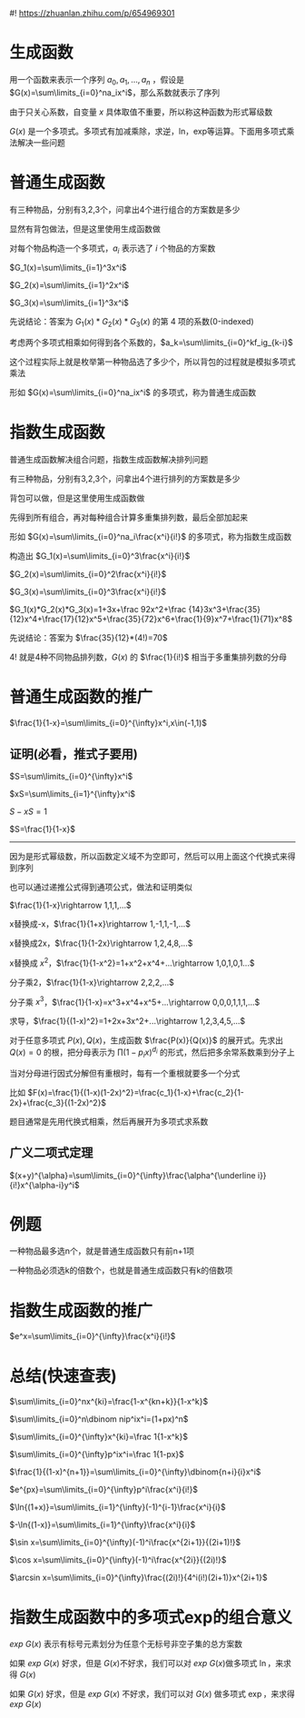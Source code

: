 #! https://zhuanlan.zhihu.com/p/654969301
# 生成函数
用一个函数来表示一个序列 $a_0,a_1,...,a_n$ ，假设是 $G(x)=\sum\limits_{i=0}^na_ix^i$，那么系数就表示了序列

由于只关心系数，自变量 $x$ 具体取值不重要，所以称这种函数为形式幂级数

$G(x)$ 是一个多项式。多项式有加减乘除，求逆，ln，exp等运算。下面用多项式乘法解决一些问题
# 普通生成函数
有三种物品，分别有3,2,3个，问拿出4个进行组合的方案数是多少

显然有背包做法，但是这里使用生成函数做

对每个物品构造一个多项式，$a_i$ 表示选了 $i$ 个物品的方案数

$G_1(x)=\sum\limits_{i=1}^3x^i$

$G_2(x)=\sum\limits_{i=1}^2x^i$

$G_3(x)=\sum\limits_{i=1}^3x^i$

先说结论：答案为 $G_1(x)*G_2(x)*G_3(x)$ 的第 4 项的系数(0-indexed)

考虑两个多项式相乘如何得到各个系数的，$a_k=\sum\limits_{i=0}^kf_ig_{k-i}$

这个过程实际上就是枚举第一种物品选了多少个，所以背包的过程就是模拟多项式乘法

形如 $G(x)=\sum\limits_{i=0}^na_ix^i$ 的多项式，称为普通生成函数
# 指数生成函数
普通生成函数解决组合问题，指数生成函数解决排列问题

有三种物品，分别有3,2,3个，问拿出4个进行排列的方案数是多少

背包可以做，但是这里使用生成函数做

先得到所有组合，再对每种组合计算多重集排列数，最后全部加起来

形如 $G(x)=\sum\limits_{i=0}^na_i\frac{x^i}{i!}$ 的多项式，称为指数生成函数

构造出 $G_1(x)=\sum\limits_{i=0}^3\frac{x^i}{i!}$

$G_2(x)=\sum\limits_{i=0}^2\frac{x^i}{i!}$

$G_3(x)=\sum\limits_{i=0}^3\frac{x^i}{i!}$

$G_1(x)*G_2(x)*G_3(x)=1+3x+\frac 92x^2+\frac {14}3x^3+\frac{35}{12}x^4+\frac{17}{12}x^5+\frac{35}{72}x^6+\frac{1}{9}x^7+\frac{1}{71}x^8$

先说结论：答案为 $\frac{35}{12}*(4!)=70$

$4!$ 就是4种不同物品排列数，$G(x)$ 的 $\frac{1}{i!}$ 相当于多重集排列数的分母
# 普通生成函数的推广
$\frac{1}{1-x}=\sum\limits_{i=0}^{\infty}x^i,x\in(-1,1)$
## 证明(必看，推式子要用)
$S=\sum\limits_{i=0}^{\infty}x^i$

$xS=\sum\limits_{i=1}^{\infty}x^i$

$S-xS=1$

$S=\frac{1}{1-x}$

---
因为是形式幂级数，所以函数定义域不为空即可，然后可以用上面这个代换式来得到序列

也可以通过递推公式得到通项公式，做法和证明类似

$\frac{1}{1-x}\rightarrow 1,1,1,...$

x替换成-x，$\frac{1}{1+x}\rightarrow 1,-1,1,-1,...$

x替换成2x，$\frac{1}{1-2x}\rightarrow 1,2,4,8,...$

x替换成 $x^2$，$\frac{1}{1-x^2}=1+x^2+x^4+...\rightarrow 1,0,1,0,1...$

分子乘2，$\frac{1}{1-x}\rightarrow 2,2,2,...$

分子乘 $x^3$，$\frac{1}{1-x}=x^3+x^4+x^5+...\rightarrow 0,0,0,1,1,1,...$

求导，$\frac{1}{(1-x)^2}=1+2x+3x^2+...\rightarrow 1,2,3,4,5,...$

对于任意多项式 $P(x),Q(x)$，生成函数 $\frac{P(x)}{Q(x)}$ 的展开式。先求出 $Q(x)=0$ 的根，把分母表示为 $\prod(1-p_ix)^{d_i}$ 的形式，然后把多余常系数乘到分子上

当对分母进行因式分解但有重根时，每有一个重根就要多一个分式

比如 $F(x)=\frac{1}{(1-x)(1-2x)^2}=\frac{c_1}{1-x}+\frac{c_2}{1-2x}+\frac{c_3}{(1-2x)^2}$

题目通常是先用代换式相乘，然后再展开为多项式求系数
## 广义二项式定理
$(x+y)^{\alpha}=\sum\limits_{i=0}^{\infty}\frac{\alpha^{\underline i}}{i!}x^{\alpha-i}y^i$
# 例题
一种物品最多选n个，就是普通生成函数只有前n+1项

一种物品必须选k的倍数个，也就是普通生成函数只有k的倍数项
# 指数生成函数的推广
$e^x=\sum\limits_{i=0}^{\infty}\frac{x^i}{i!}$
# 总结(快速查表)
$\sum\limits_{i=0}^nx^{ki}=\frac{1-x^{kn+k}}{1-x^k}$

$\sum\limits_{i=0}^n\dbinom nip^ix^i=(1+px)^n$

$\sum\limits_{i=0}^{\infty}x^{ki}=\frac 1{1-x^k}$

$\sum\limits_{i=0}^{\infty}p^ix^i=\frac 1{1-px}$

$\frac{1}{(1-x)^{n+1}}=\sum\limits_{i=0}^{\infty}\dbinom{n+i}{i}x^i$

$e^{px}=\sum\limits_{i=0}^{\infty}p^i\frac{x^i}{i!}$

$\ln{(1+x)}=\sum\limits_{i=1}^{\infty}(-1)^{i-1}\frac{x^i}{i}$

$-\ln{(1-x)}=\sum\limits_{i=1}^{\infty}\frac{x^i}{i}$

$\sin x=\sum\limits_{i=0}^{\infty}(-1)^i\frac{x^{2i+1}}{(2i+1)!}$

$\cos x=\sum\limits_{i=0}^{\infty}(-1)^i\frac{x^{2i}}{(2i)!}$

$\arcsin x=\sum\limits_{i=0}^{\infty}\frac{(2i)!}{4^i(i!)(2i+1)}x^{2i+1}$
# 指数生成函数中的多项式exp的组合意义
$exp\ G(x)$ 表示有标号元素划分为任意个无标号非空子集的总方案数

如果 $exp\ ⁡G(x)$ 好求，但是 $G(x)$不好求，我们可以对 $exp\ ⁡G(x)$做多项式 $\ln$，来求得 $G(x)$

如果 $G(x)$ 好求，但是 $exp\ ⁡G(x)$ 不好求，我们可以对 $G(x)$ 做多项式 $\exp$，来求得 $exp⁡\ G(x)$
